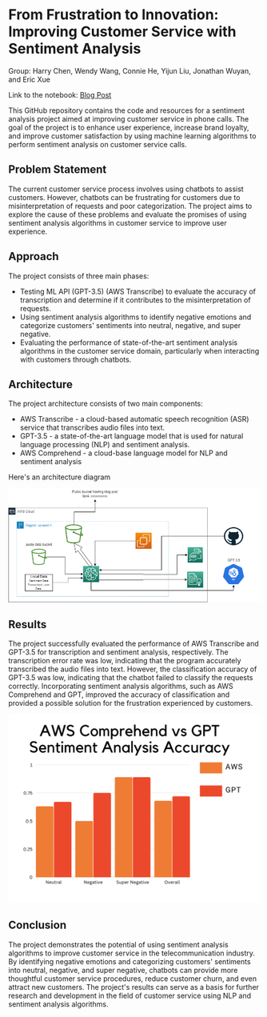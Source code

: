# From Frustration to Innovation: Improving Customer Service with Sentiment Analysis

Group: Harry Chen, Wendy Wang, Connie He, Yijun Liu, Jonathan Wuyan, and Eric Xue

Link to the notebook: [Blog Post](https://sagemaker-studio-063621648806-umlv94khrb8.s3.amazonaws.com/assemble.html)

This GitHub repository contains the code and resources for a sentiment analysis project aimed at improving customer service in phone calls. The goal of the project is to enhance user experience, increase brand loyalty, and improve customer satisfaction by using machine learning algorithms to perform sentiment analysis on customer service calls.

## Problem Statement
The current customer service process involves using chatbots to assist customers. However, chatbots can be frustrating for customers due to misinterpretation of requests and poor categorization. The project aims to explore the cause of these problems and evaluate the promises of using sentiment analysis algorithms in customer service to improve user experience.

## Approach
The project consists of three main phases:

- Testing ML API (GPT-3.5) (AWS Transcribe) to evaluate the accuracy of transcription and determine if it contributes to the misinterpretation of requests.
- Using sentiment analysis algorithms to identify negative emotions and categorize customers' sentiments into neutral, negative, and super negative.
- Evaluating the performance of state-of-the-art sentiment analysis algorithms in the customer service domain, particularly when interacting with customers through chatbots.

## Architecture
The project architecture consists of two main components:

- AWS Transcribe - a cloud-based automatic speech recognition (ASR) service that transcribes audio files into text.
- GPT-3.5 - a state-of-the-art language model that is used for natural language processing (NLP) and sentiment analysis.
- AWS Comprehend - a cloud-base language model for NLP and sentiment analysis 

Here's an architecture diagram 

![ad](/diagrams/final_arch.png)

## Results
The project successfully evaluated the performance of AWS Transcribe and GPT-3.5 for transcription and sentiment analysis, respectively. The transcription error rate was low, indicating that the program accurately transcribed the audio files into text. However, the classification accuracy of GPT-3.5 was low, indicating that the chatbot failed to classify the requests correctly. Incorporating sentiment analysis algorithms, such as AWS Comprehend and GPT, improved the accuracy of classification and provided a possible solution for the frustration experienced by customers.

![sm](/diagrams/sent.png)

## Conclusion
The project demonstrates the potential of using sentiment analysis algorithms to improve customer service in the telecommunication industry. By identifying negative emotions and categorizing customers' sentiments into neutral, negative, and super negative, chatbots can provide more thoughtful customer service procedures, reduce customer churn, and even attract new customers. The project's results can serve as a basis for further research and development in the field of customer service using NLP and sentiment analysis algorithms.


